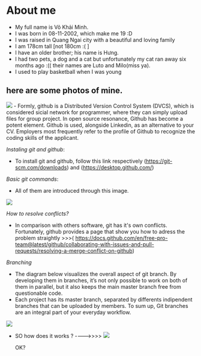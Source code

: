 # About me 
   - My full name is Võ Khải Minh.
   - I was born in 08-11-2002, which make me 19 :D
   - I was raised in Quang Ngai city with a beautiful and loving family
   - I am 178cm tall [not 180cm :( ]
   - I have an older brother; his name is Hưng.
   - I had two pets, a dog and a cat but unfortunately my cat ran away six months ago :(( their names are Luto and Milo(miss ya). 
   - I used to play basketball when I was young
## here are some photos of mine.
<img src="https://www.instagram.com/p/CIe8M7kHZRc/">
   - Formly, github is a Distributed Version Control System (DVCS), which is considered sicial network for programmer, where they can simply upload files for group project. In    open source resonance, Github has become a potent element. Github is used, alongside Linkedin, as an alternative to your CV. Employers most frequently refer to the profile of Github to recognize the coding skills of the applicant.   
   
   
 *Instaling git and github*:
  - To install git and github, follow this link respectively (https://git-scm.com/downloads) and (https://desktop.github.com/)
   
   
*Basic git commands*:
  - All of them are introduced through this image.
   <img src="https://i.redd.it/g868kpt6sax41.jpg"> 

 *How to resolve conflicts?* 
 
 - In comparison with others software, git has it's own conflicts. Fortunately, github provides a page that show you how to adress the problem straightly >>>(         https://docs.github.com/en/free-pro-team@latest/github/collaborating-with-issues-and-pull-requests/resolving-a-merge-conflict-on-github)
 
 *Branching* 
 - The diagram below visualizes the overall aspect of git branch. By developing them in branches, it’s not only possible to work on both of them in parallel, but it also keeps the main master branch free from questionable code. 
 - Each project has its master branch, separated by differents indipendent branches that can be uploaded by members. To sum up, Git branches are an integral part of your everyday workflow.

 <img src="https://www.nobledesktop.com/image/gitresources/git-branches-merge.png">

 - SO how does it works ?
   ---->>>> <img src="https://elijahmanor.com/social/git-branch.png">
   
   OK?

